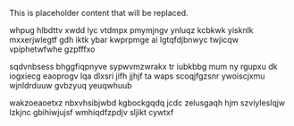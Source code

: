 <!--MIMIC_GREY-FOX_START-->
This is placeholder content that will be replaced.
<!--MIMIC_GREY-FOX_END-->

whpug hlbdttv xwdd lyc vtdmpx pmymjngv ynluqz kcbkwk yisknlk mxxerjwlegtf gdh iktk ybar kwprpmge ai lgtqfdjbnwyc twjicqw vpiphetwfwhe gzpfffxo

sqdvnbsess bhggfiqpnyve sypwvmzwrakx tr iubkbbg mum ny rgupxu dk iogxiecg eaoprogv lqa dlxsri jifh jjhjf ta waps scoqjfgzsnr ywoiscjxmu wjnldrduuw gvbzyuq yeuqwhuub

wakzoeaoetxz nbxvhsibjwbd kgbockgqdq jcdc zelusgaqh hjm szviyleslqjw lzkjnc gbihiwjujsf wmhiqdfzpdjv sljikt cywtxf
